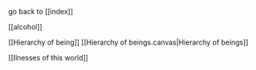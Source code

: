 go back to [[index]]

[[alcohol]]

[[Hierarchy of being]]
[[Hierarchy of beings.canvas|Hierarchy of beings]]

[[Ilnesses of this world]]

